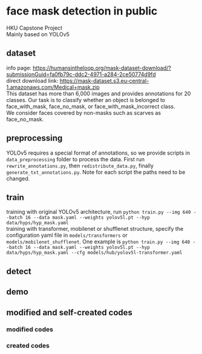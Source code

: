 # face mask detection in public
HKU Capstone Project<br />
Mainly based on YOLOv5<br />

## dataset
info page: https://humansintheloop.org/mask-dataset-download/?submissionGuid=fa0fb79c-ddc2-4971-a284-2ce50774d9fd  
direct download link: https://mask-dataset.s3.eu-central-1.amazonaws.com/Medical+mask.zip  
This dataset has more than 6,000 images and provides annotations for 20 classes.
Our task is to classify whether an object is belonged to face_with_mask, face_no_mask, or face_with_mask_incorrect class.  
We consider faces covered by non-masks such as scarves as face_no_mask.

## preprocessing
YOLOv5 requires a special format of annotations, so we provide scripts in `data_preprocessing` folder to process the data. First run `rewrite_annotations.py`, then `redistribute_data.py`, finally `generate_txt_annotations.py`. Note for each script the paths need to be changed.

## train
training with original YOLOv5 architecture, run `python train.py --img 640 --batch 16 --data mask.yaml --weights yolov5l.pt --hyp data/hyps/hyp_mask.yaml`  
training with transformer, mobilenet or shufflenet structure, specify the configuration yaml file in `models/transformers` or `models/mobilenet_shufflenet`. One example is `python train.py --img 640 --batch 16 --data mask.yaml --weights yolov5l.pt --hyp data/hyps/hyp_mask.yaml --cfg models/hub/yolov5l-transformer.yaml`  

## detect


## demo

## modified and self-created codes
### modified codes

### created codes
